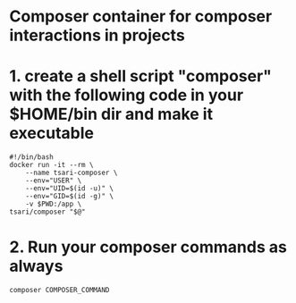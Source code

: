 # Composer container for composer interactions in projects

# 1. create a shell script "composer" with the following code in your $HOME/bin dir and make it executable

    #!/bin/bash
    docker run -it --rm \
        --name tsari-composer \
        --env="USER" \
        --env="UID=$(id -u)" \
        --env="GID=$(id -g)" \
        -v $PWD:/app \
    tsari/composer "$@"

# 2. Run your composer commands as always

    composer COMPOSER_COMMAND
